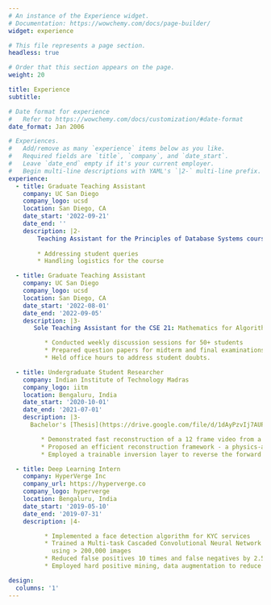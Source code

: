 ```yaml
---
# An instance of the Experience widget.
# Documentation: https://wowchemy.com/docs/page-builder/
widget: experience

# This file represents a page section.
headless: true

# Order that this section appears on the page.
weight: 20

title: Experience
subtitle:

# Date format for experience
#   Refer to https://wowchemy.com/docs/customization/#date-format
date_format: Jan 2006

# Experiences.
#   Add/remove as many `experience` items below as you like.
#   Required fields are `title`, `company`, and `date_start`.
#   Leave `date_end` empty if it's your current employer.
#   Begin multi-line descriptions with YAML's `|2-` multi-line prefix.
experience:
  - title: Graduate Teaching Assistant
    company: UC San Diego
    company_logo: ucsd
    location: San Diego, CA
    date_start: '2022-09-21'
    date_end: ''
    description: |2-
        Teaching Assistant for the Principles of Database Systems course. Responsibilities include:
        
        * Addressing student queries
        * Handling logistics for the course

  - title: Graduate Teaching Assistant
    company: UC San Diego
    company_logo: ucsd
    location: San Diego, CA
    date_start: '2022-08-01'
    date_end: '2022-09-05'
    description: |3- 
       Sole Teaching Assistant for the CSE 21: Mathematics for Algorithms and Systems course.

          * Conducted weekly discussion sessions for 50+ students
          * Prepared question papers for midterm and final examinations. 
          * Held office hours to address student doubts.

  - title: Undergraduate Student Researcher
    company: Indian Institute of Technology Madras
    company_logo: iitm
    location: Bengaluru, India
    date_start: '2020-10-01'
    date_end: '2021-07-01'
    description: |3-
      Bachelor's [Thesis](https://drive.google.com/file/d/1dAyPzvIj7AUP-VrUPmmzvKc49P7VnXxM/view).

         * Demonstrated fast reconstruction of a 12 frame video from a single image of a lensless camera, reducing inference time from 2 hours to 30 milliseconds.
         * Proposed an efficient reconstruction framework - a physics-aware neural net trained in an adversarial fashion, used feature-based loss for producing photorealistic videos.
         * Employed a trainable inversion layer to reverse the forward process of the camera, along with a UNet for perceptual enhancement.

  - title: Deep Learning Intern
    company: HyperVerge Inc
    company_url: https://hyperverge.co
    company_logo: hyperverge
    location: Bengaluru, India
    date_start: '2019-05-10'
    date_end: '2019-07-31'
    description: |4-

          * Implemented a face detection algorithm for KYC services
          * Trained a Multi-task Cascaded Convolutional Neural Network
            using > 200,000 images
          * Reduced false positives 10 times and false negatives by 2.5 times.
          * Employed hard positive mining, data augmentation to reduce recall by 5%

design:
  columns: '1'
---
```

